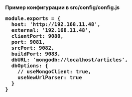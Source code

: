 <h3>Пример конфигурации в src/config/config.js

<pre>
module.exports = {
  host: 'http://192.168.11.48',
  external: '192.168.11.48',
  clientPort: 9080,
  port: 9081,
  srcPort: 9082,
  buildPort: 9083,
  dbURL: 'mongodb://localhost/articles',
  dbOptions: {
    // useMongoClient: true,
    useNewUrlParser: true
  }
}
</pre>